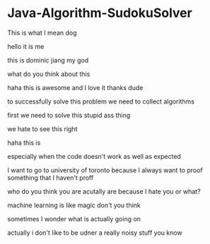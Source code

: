 # Java-Algorithm-SudokuSolver

This is what I mean dog

hello it is me

this is dominic jiang my god

what do you think about this

haha this is awesome and I love it thanks dude

to successfully solve this problem we need to collect algorithms

first we need to solve this stupid ass thing

we hate to see this right

haha this is

especially when the code doesn't work as well as expected

I want to go to university of toronto because I always want to proof something that I haven't proff

who do you think you are acutally are because I hate you or what?

machine learning is like magic don't you think

sometimes I wonder what is actually going on 

actually i don't like to be udner a really noisy stuff you know
